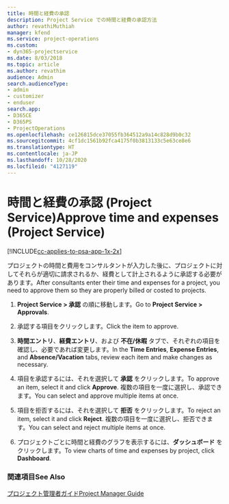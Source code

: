 ```yaml
---
title: 時間と経費の承認
description: Project Service での時間と経費の承認方法
author: revathiMuthiah
manager: kfend
ms.service: project-operations
ms.custom:
- dyn365-projectservice
ms.date: 8/03/2018
ms.topic: article
ms.author: revathim
audience: Admin
search.audienceType:
- admin
- customizer
- enduser
search.app:
- D365CE
- D365PS
- ProjectOperations
ms.openlocfilehash: ce126815dce37055fb364512a9a14c828d9b0c32
ms.sourcegitcommit: 4cf1dc1561b92fca4175f0b3813133c5e63ce8e6
ms.translationtype: HT
ms.contentlocale: ja-JP
ms.lasthandoff: 10/28/2020
ms.locfileid: "4127119"
---
```

# <a name="approve-time-and-expenses-project-service"></a><span data-ttu-id="5fcb8-103">時間と経費の承認 (Project Service)</span><span class="sxs-lookup"><span data-stu-id="5fcb8-103">Approve time and expenses (Project Service)</span></span>

[!INCLUDE[cc-applies-to-psa-app-1x-2x](../includes/cc-applies-to-psa-app-1x-2x.md)]

<span data-ttu-id="5fcb8-104">プロジェクトの時間と費用をコンサルタントが入力した後に、プロジェクトに対してそれらが適切に請求されるか、経費として計上されるように承認する必要があります。</span><span class="sxs-lookup"><span data-stu-id="5fcb8-104">After consultants enter their time and expenses for a project, you need to approve them so they are properly billed or costed to projects.</span></span>  
  
1.  <span data-ttu-id="5fcb8-105">**Project Service > 承認** の順に移動します。</span><span class="sxs-lookup"><span data-stu-id="5fcb8-105">Go to **Project Service > Approvals**.</span></span>  
  
2.  <span data-ttu-id="5fcb8-106">承認する項目をクリックします。</span><span class="sxs-lookup"><span data-stu-id="5fcb8-106">Click the item to approve.</span></span>  
  
3.  <span data-ttu-id="5fcb8-107">**時間エントリ**、**経費エントリ**、および **不在/休暇** タブで、それぞれの項目を確認し、必要であれば変更します。</span><span class="sxs-lookup"><span data-stu-id="5fcb8-107">In the **Time Entries**, **Expense Entries**, and **Absence/Vacation** tabs, review each item and make changes as necessary.</span></span>  
  
4.  <span data-ttu-id="5fcb8-108">項目を承認するには、それを選択して **承認** をクリックします。</span><span class="sxs-lookup"><span data-stu-id="5fcb8-108">To approve an item, select it and click **Approve**.</span></span> <span data-ttu-id="5fcb8-109">複数の項目を一度に選択し、承認できます。</span><span class="sxs-lookup"><span data-stu-id="5fcb8-109">You can select and approve multiple items at once.</span></span>  
  
5.  <span data-ttu-id="5fcb8-110">項目を拒否するには、それを選択して **拒否** をクリックします。</span><span class="sxs-lookup"><span data-stu-id="5fcb8-110">To reject an item, select it and click **Reject**.</span></span> <span data-ttu-id="5fcb8-111">複数の項目を一度に選択し、拒否できます。</span><span class="sxs-lookup"><span data-stu-id="5fcb8-111">You can select and reject multiple items at once.</span></span>  
  
6.  <span data-ttu-id="5fcb8-112">プロジェクトごとに時間と経費のグラフを表示するには、**ダッシュボード** をクリックします。</span><span class="sxs-lookup"><span data-stu-id="5fcb8-112">To view charts of time and expenses by project, click **Dashboard**.</span></span>  
  
### <a name="see-also"></a><span data-ttu-id="5fcb8-113">関連項目</span><span class="sxs-lookup"><span data-stu-id="5fcb8-113">See Also</span></span>  
 [<span data-ttu-id="5fcb8-114">プロジェクト管理者ガイド</span><span class="sxs-lookup"><span data-stu-id="5fcb8-114">Project Manager Guide</span></span>](../psa/project-manager-guide.md)
